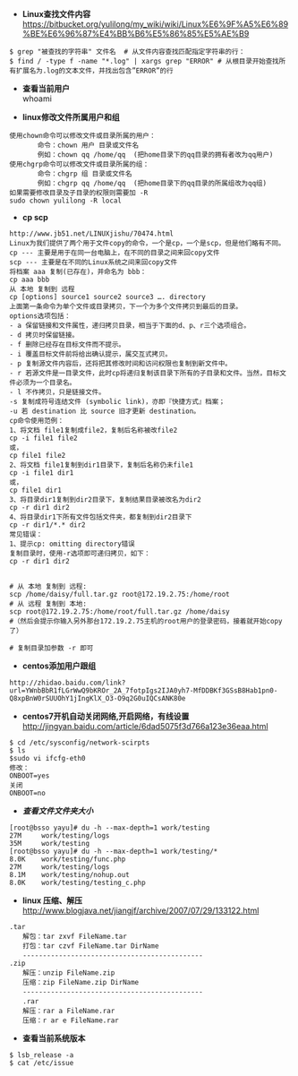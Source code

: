 * **Linux查找文件内容**  
https://bitbucket.org/yulilong/my_wiki/wiki/Linux%E6%9F%A5%E6%89%BE%E6%96%87%E4%BB%B6%E5%86%85%E5%AE%B9    
```
$ grep "被查找的字符串" 文件名  # 从文件内容查找匹配指定字符串的行：
$ find / -type f -name "*.log" | xargs grep "ERROR" # 从根目录开始查找所有扩展名为.log的文本文件，并找出包含”ERROR”的行
```

* **查看当前用户**      
whoami    

*  **linux修改文件所属用户和组**              
```
使用chown命令可以修改文件或目录所属的用户：
       命令：chown 用户 目录或文件名
       例如：chown qq /home/qq  (把home目录下的qq目录的拥有者改为qq用户) 
使用chgrp命令可以修改文件或目录所属的组：
       命令：chgrp 组 目录或文件名
       例如：chgrp qq /home/qq  (把home目录下的qq目录的所属组改为qq组)
如果需要修改目录及子目录的权限则需要加 -R
sudo chown yulilong -R local

```      
* **cp  scp**       
```
http://www.jb51.net/LINUXjishu/70474.html
Linux为我们提供了两个用于文件copy的命令，一个是cp，一个是scp，但是他们略有不同。 
cp --- 主要是用于在同一台电脑上，在不同的目录之间来回copy文件 
scp --- 主要是在不同的Linux系统之间来回copy文件
将档案 aaa 复制(已存在)，并命名为 bbb： 
cp aaa bbb 
从 本地 复制到 远程 
cp [options] source1 source2 source3 …. directory
上面第一条命令为单个文件或目录拷贝，下一个为多个文件拷贝到最后的目录。
options选项包括：
- a 保留链接和文件属性，递归拷贝目录，相当于下面的d、p、r三个选项组合。
- d 拷贝时保留链接。
- f 删除已经存在目标文件而不提示。
- i 覆盖目标文件前将给出确认提示，属交互式拷贝。
- p 复制源文件内容后，还将把其修改时间和访问权限也复制到新文件中。
- r 若源文件是一目录文件，此时cp将递归复制该目录下所有的子目录和文件。当然，目标文件必须为一个目录名。
- l 不作拷贝，只是链接文件。
-s 复制成符号连结文件 (symbolic link)，亦即『快捷方式』档案；
-u 若 destination 比 source 旧才更新 destination。
cp命令使用范例：
1、将文档 file1复制成file2，复制后名称被改file2
cp -i file1 file2
或，
cp file1 file2
2、将文档 file1复制到dir1目录下，复制后名称仍未file1
cp -i file1 dir1
或，
cp file1 dir1
3、将目录dir1复制到dir2目录下，复制结果目录被改名为dir2
cp -r dir1 dir2
4、将目录dir1下所有文件包括文件夹，都复制到dir2目录下
cp -r dir1/*.* dir2
常见错误：
1、提示cp: omitting directory错误
复制目录时，使用-r选项即可递归拷贝，如下：
cp -r dir1 dir2


```
```
# 从 本地 复制到 远程:
scp /home/daisy/full.tar.gz root@172.19.2.75:/home/root 
# 从 远程 复制到 本地:
scp root@172.19.2.75:/home/root/full.tar.gz /home/daisy
#（然后会提示你输入另外那台172.19.2.75主机的root用户的登录密码，接着就开始copy了）

# 复制目录加参数 -r 即可 
```

* **centos添加用户跟组**      
```
http://zhidao.baidu.com/link?url=YWnbBbR1fLGrWwQ9bKROr_2A_7fotpIgs2IJA0yh7-MfDDBKf3GSsB8Hab1pn0-Q8xpBnW0rSUUOhY1jIngKlX_O3-O9q2G0uIQCsANK80e
```
 
* **centos7开机自动关闭网络,开启网络，有线设置**    
http://jingyan.baidu.com/article/6dad5075f3d766a123e36eaa.html
```
$ cd /etc/sysconfig/network-scirpts
$ ls
$sudo vi ifcfg-eth0
修改：
ONBOOT=yes
关闭
ONBOOT=no
```    
*  ***查看文件文件夹大小*** 
```
[root@bsso yayu]# du -h --max-depth=1 work/testing
27M     work/testing/logs
35M     work/testing
[root@bsso yayu]# du -h --max-depth=1 work/testing/*
8.0K    work/testing/func.php
27M     work/testing/logs
8.1M    work/testing/nohup.out
8.0K    work/testing/testing_c.php
```    

* **linux 压缩、解压**
http://www.blogjava.net/jiangjf/archive/2007/07/29/133122.html      
```
.tar
　　解包：tar zxvf FileName.tar
　　打包：tar czvf FileName.tar DirName
　　---------------------------------------------
.zip
　　解压：unzip FileName.zip
　　压缩：zip FileName.zip DirName
　　---------------------------------------------
　　.rar
　　解压：rar a FileName.rar
　　压缩：r ar e FileName.rar
```

* **查看当前系统版本**

```
$ lsb_release -a
$ cat /etc/issue

```